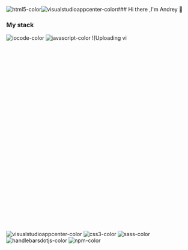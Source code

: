 ![html5-color](https://github.com/Andrey000001/Andrey000001/assets/116907910/1227f619-4bf1-4b43-a9b0-1f09444c7ad0)![visualstudioappcenter-color](https://github.com/Andrey000001/Andrey000001/assets/116907910/fc34fd19-7c85-47fb-bc6d-b3edf93ea671)### Hi there ,I'm Andrey 👋

### My stack


![iocode-color](https://github.com/Andrey000001/Andrey000001/assets/116907910/1206432d-6776-41e8-8ea1-27967934959e)
![javascript-color](https://github.com/Andrey000001/Andrey000001/assets/116907910/51b19321-c3aa-4479-afaf-33a1903e9da5)
![Uploading vi<svg fill="#CB2E6D" role="img" viewBox="0 0 24 24" xmlns="http://www.w3.org/2000/svg">
![visualstudioappcenter-color](https://github.com/Andrey000001/Andrey000001/assets/116907910/b61b9393-3ebc-4335-88e5-43733e9504dd)
![css3-color](https://github.com/Andrey000001/Andrey000001/assets/116907910/33bcdf7a-ae77-4073-8725-22c6d4646bc7)
![sass-color](https://github.com/Andrey000001/Andrey000001/assets/116907910/34b30505-61c2-4b39-acf5-101d5d25aca1)
![handlebarsdotjs-color](https://github.com/Andrey000001/Andrey000001/assets/116907910/39a6c8ed-34e8-47c0-b819-8647db463325)
![npm-color](https://github.com/Andrey000001/Andrey000001/assets/116907910/acf7e70c-3aaa-4204-871a-a7b82ee8f4b0)
